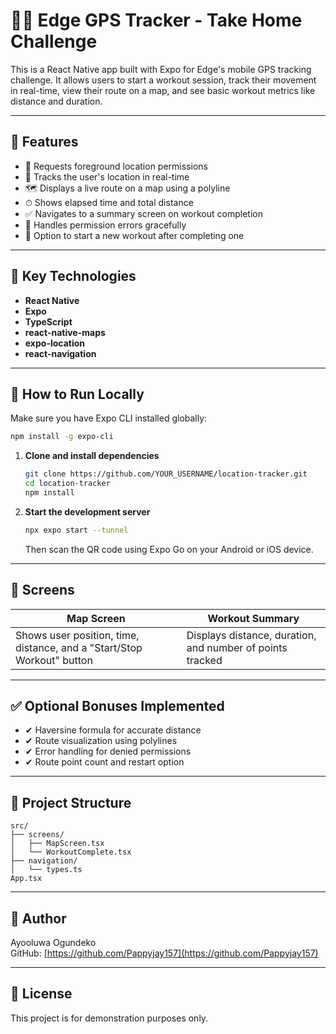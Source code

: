 # 🏃‍♂️ Edge GPS Tracker - Take Home Challenge

This is a React Native app built with Expo for Edge's mobile GPS tracking challenge. It allows users to start a workout session, track their movement in real-time, view their route on a map, and see basic workout metrics like distance and duration.

---

## 🚀 Features

- 🔐 Requests foreground location permissions
- 📍 Tracks the user's location in real-time
- 🗺 Displays a live route on a map using a polyline
- ⏱ Shows elapsed time and total distance
- ✅ Navigates to a summary screen on workout completion
- 📌 Handles permission errors gracefully
- 🔁 Option to start a new workout after completing one

---

## 🧠 Key Technologies

- **React Native**
- **Expo**
- **TypeScript**
- **react-native-maps**
- **expo-location**
- **react-navigation**

---

## 🧪 How to Run Locally

Make sure you have Expo CLI installed globally:

```bash
npm install -g expo-cli
```

1. **Clone and install dependencies**
    ```bash
    git clone https://github.com/YOUR_USERNAME/location-tracker.git
    cd location-tracker
    npm install
    ```

2. **Start the development server**
    ```bash
    npx expo start --tunnel
    ```
    Then scan the QR code using Expo Go on your Android or iOS device.

---

## 📱 Screens

| Map Screen | Workout Summary |
|------------|----------------|
| Shows user position, time, distance, and a "Start/Stop Workout" button | Displays distance, duration, and number of points tracked |

---

## ✅ Optional Bonuses Implemented

- ✔ Haversine formula for accurate distance
- ✔ Route visualization using polylines
- ✔ Error handling for denied permissions
- ✔ Route point count and restart option

---

## 📁 Project Structure

```
src/
├── screens/
│   ├── MapScreen.tsx
│   └── WorkoutComplete.tsx
├── navigation/
│   └── types.ts
App.tsx
```

---

## 🙌 Author

Ayooluwa Ogundeko  
GitHub: [https://github.com/Pappyjay157](https://github.com/Pappyjay157)

---

## 📄 License

This project is for demonstration purposes only.